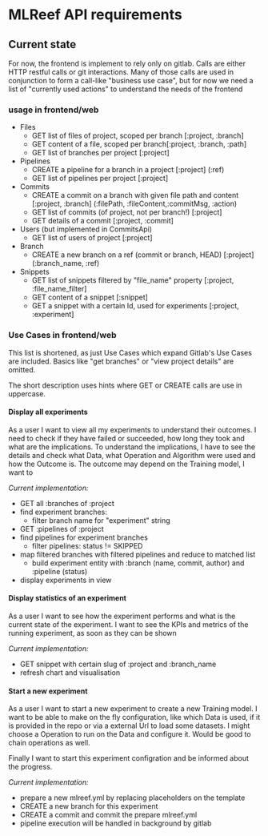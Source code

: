 # MLReef API requirements

## Current state

For now, the frontend is implement to rely only on gitlab. Calls are either HTTP restful calls or git interactions.
Many of those calls are used in conjunction to form a call-like "business use case", but for now we need a list of "currently used actions" to understand the needs of the frontend

### usage in frontend/web

- Files
  - GET list of files of project, scoped per branch [:project, :branch]
  - GET content of a file, scoped per branch[:project, :branch, :path]
  - GET list of branches per project [:project]
- Pipelines
  - CREATE a pipeline for a branch in a project [:project] (:ref)
  - GET list of pipelines per project [:project]
- Commits
  - CREATE a commit on a branch with given file path and content [:project, :branch] (:filePath, :fileContent,:commitMsg, :action)
  - GET list of commits (of project, not per branch!) [:project]
  - GET details of a commit  [:project, :commit]
- Users (but implemented in CommitsApi)
  - GET list of users of project [:project]
- Branch
  - CREATE a new branch on a ref (commit or branch, HEAD)  [:project] (:branch_name, :ref)
- Snippets
  - GET list of snippets filtered by "file_name" property [:project, :file_name_filter]
  - GET content of a snippet [:snippet]
  - GET a snippet with a certain Id, used for experiments [:project, :experiment]
  
### Use Cases in frontend/web 

This list is shortened, as just Use Cases which expand Gitlab's Use Cases are included.
Basics like "get branches" or "view project details" are omitted.

The short description uses hints where GET or CREATE calls are use in uppercase.

#### Display all experiments

As a user I want to view all my experiments to understand their outcomes. 
I need to check if they have failed or succeeded, how long they took and what are the implications.
To understand the implications, I have to see the details and check what Data, what Operation and Algorithm were used and how the Outcome is.
The outcome may depend on the Training model, I want to 

*Current implementation:* 

- GET all :branches of :project
- find experiment branches: 
  - filter branch name for "experiment" string 
- GET :pipelines of :project
- find pipelines for experiment branches
  - filter pipelines: status != SKIPPED
- map filtered branches with filtered pipelines and reduce to matched list
  - build experiment entity with :branch (name, commit, author) and :pipeline (status)
-  display experiments in view

#### Display statistics of an experiment

As a user I want to see how the experiment performs and what is the current state of the experiment.
I want to see the KPIs and metrics of the running experiment, as soon as they can be shown

*Current implementation:* 
- GET snippet with certain slug of :project and :branch_name
- refresh chart and visualisation

#### Start a new experiment

As a user I want to start a new experiment to create a new Training model. I want to be able to make on the fly configuration, 
like which Data is used, if it is provided in the repo or via a external Url to load some datasets. I might choose a Operation to run on the Data and configure it.
Would be good to chain operations as well.

Finally I want to start this experiment configration and be informed about the progress.

*Current implementation:* 
- prepare a new mlreef.yml by replacing placeholders on the template
- CREATE a new branch for this experiment
- CREATE a commit and commit the prepare mlreef.yml
- pipeline execution will be handled in background by gitlab
